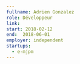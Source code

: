 ```yaml
---
fullname: Adrien Gonzalez
role: Développeur
link:
start: 2018-02-12
end:  2018-06-01
employer: independent
startups:
  - e-mjpm
---
```

